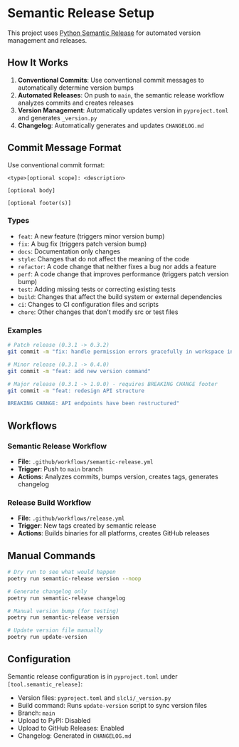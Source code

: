 # Semantic Release Setup

This project uses [Python Semantic Release](https://python-semantic-release.readthedocs.io/) for automated version management and releases.

## How It Works

1. **Conventional Commits**: Use conventional commit messages to automatically determine version bumps
2. **Automated Releases**: On push to `main`, the semantic release workflow analyzes commits and creates releases
3. **Version Management**: Automatically updates version in `pyproject.toml` and generates `_version.py`
4. **Changelog**: Automatically generates and updates `CHANGELOG.md`

## Commit Message Format

Use conventional commit format:

```
<type>[optional scope]: <description>

[optional body]

[optional footer(s)]
```

### Types

- `feat`: A new feature (triggers minor version bump)
- `fix`: A bug fix (triggers patch version bump)
- `docs`: Documentation only changes
- `style`: Changes that do not affect the meaning of the code
- `refactor`: A code change that neither fixes a bug nor adds a feature
- `perf`: A code change that improves performance (triggers patch version bump)
- `test`: Adding missing tests or correcting existing tests
- `build`: Changes that affect the build system or external dependencies
- `ci`: Changes to CI configuration files and scripts
- `chore`: Other changes that don't modify src or test files

### Examples

```bash
# Patch release (0.3.1 -> 0.3.2)
git commit -m "fix: handle permission errors gracefully in workspace info"

# Minor release (0.3.1 -> 0.4.0)
git commit -m "feat: add new version command"

# Major release (0.3.1 -> 1.0.0) - requires BREAKING CHANGE footer
git commit -m "feat: redesign API structure

BREAKING CHANGE: API endpoints have been restructured"
```

## Workflows

### Semantic Release Workflow

- **File**: `.github/workflows/semantic-release.yml`
- **Trigger**: Push to `main` branch
- **Actions**: Analyzes commits, bumps version, creates tags, generates changelog

### Release Build Workflow

- **File**: `.github/workflows/release.yml`
- **Trigger**: New tags created by semantic release
- **Actions**: Builds binaries for all platforms, creates GitHub releases

## Manual Commands

```bash
# Dry run to see what would happen
poetry run semantic-release version --noop

# Generate changelog only
poetry run semantic-release changelog

# Manual version bump (for testing)
poetry run semantic-release version

# Update version file manually
poetry run update-version
```

## Configuration

Semantic release configuration is in `pyproject.toml` under `[tool.semantic_release]`:

- Version files: `pyproject.toml` and `slcli/_version.py`
- Build command: Runs `update-version` script to sync version files
- Branch: `main`
- Upload to PyPI: Disabled
- Upload to GitHub Releases: Enabled
- Changelog: Generated in `CHANGELOG.md`
